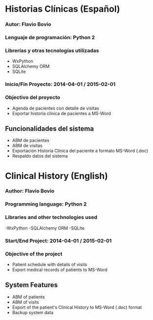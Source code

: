 # Historias Clínicas (Español)

### Autor: Flavio Bovio

### Lenguaje de programación: Python 2

### Librerías y otras tecnologías utilizadas
 - WxPython
 - SQLAlchemy ORM
 - SQLite

### Inicio/Fin Proyecto: 2014-04-01 / 2015-02-01

### Objectivo del proyecto
 - Agenda de pacientes con detalle de visitas
 - Exportar historía clínica de pacientes a MS-Word
    
## Funcionalidades del sistema
  - ABM de pacientes
  - ABM de visitas
  - Exportación Historia Clínica del paciente a formato MS-Word (.doc)
  - Respaldo datos del sistema


# Clinical History (English)

### Author: Flavio Bovio

### Programming language: Python 2

### Libraries and other technologies used
 -WxPython
 -SQLAlchemy ORM
 -SQLite

### Start/End Project: 2014-04-01 / 2015-02-01

### Objective of the project
 - Patient schedule with details of visits
 - Export medical records of patients to MS-Word
    
## System Features
  - ABM of patients
  - ABM of visits
  - Export of the patient's Clinical History to MS-Word (.doc) format
  - Backup system data

